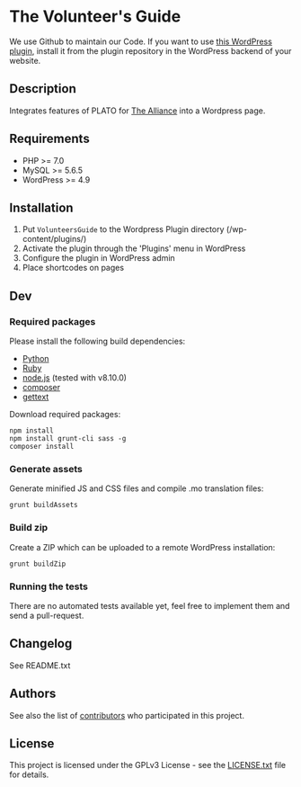 # The Volunteer's Guide

We use Github to maintain our Code. If you want to use [this WordPress plugin](https://wordpress.org/plugins/volunteers-guide/), install it from the plugin repository in the WordPress backend of your website.

## Description

Integrates features of PLATO for [The Alliance](http://www.alliance-network.eu/) into a Wordpress page. 
## Requirements

* PHP >= 7.0
* MySQL >= 5.6.5
* WordPress >= 4.9

## Installation

1. Put `VolunteersGuide` to the Wordpress Plugin directory (/wp-content/plugins/)
2. Activate the plugin through the 'Plugins' menu in WordPress
3. Configure the plugin in WordPress admin
4. Place shortcodes on pages

## Dev

### Required packages

Please install the following build dependencies:
* [Python](https://www.python.org/)
* [Ruby](https://www.ruby-lang.org/)
* [node.js](https://nodejs.org/) (tested with v8.10.0)
* [composer](https://getcomposer.org/)
* [gettext](https://packages.ubuntu.com/bionic/gettext)

Download required packages:

```
npm install
npm install grunt-cli sass -g
composer install
```

### Generate assets

Generate minified JS and CSS files and compile .mo translation files:

```
grunt buildAssets
```

### Build zip

Create a ZIP which can be uploaded to a remote WordPress installation:

```
grunt buildZip
```

### Running the tests

There are no automated tests available yet, feel free to implement them and send a pull-request.

## Changelog

See README.txt

## Authors

See also the list of [contributors](https://github.com/horlacher/plato-integration/contributors) who participated in this project.

## License

This project is licensed under the GPLv3 License - see the [LICENSE.txt](LICENSE.txt) file for details.